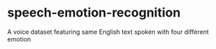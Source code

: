 # speech-emotion-recognition
A voice dataset featuring same English text spoken with four different emotion
